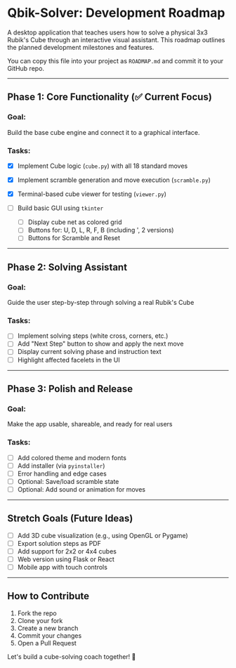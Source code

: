 # Qbik-Solver: Development Roadmap

A desktop application that teaches users how to solve a physical 3x3 Rubik's Cube through an interactive visual assistant. This roadmap outlines the planned development milestones and features.

You can copy this file into your project as `ROADMAP.md` and commit it to your GitHub repo.

---

## Phase 1: Core Functionality (✅ Current Focus)

### Goal:

Build the base cube engine and connect it to a graphical interface.

### Tasks:

* [x] Implement Cube logic (`cube.py`) with all 18 standard moves
* [x] Implement scramble generation and move execution (`scramble.py`)
* [x] Terminal-based cube viewer for testing (`viewer.py`)
* [ ] Build basic GUI using `tkinter`

  * [ ] Display cube net as colored grid
  * [ ] Buttons for: U, D, L, R, F, B (including ', 2 versions)
  * [ ] Buttons for Scramble and Reset

---

## Phase 2: Solving Assistant

### Goal:

Guide the user step-by-step through solving a real Rubik's Cube

### Tasks:

* [ ] Implement solving steps (white cross, corners, etc.)
* [ ] Add "Next Step" button to show and apply the next move
* [ ] Display current solving phase and instruction text
* [ ] Highlight affected facelets in the UI

---

## Phase 3: Polish and Release

### Goal:

Make the app usable, shareable, and ready for real users

### Tasks:

* [ ] Add colored theme and modern fonts
* [ ] Add installer (via `pyinstaller`)
* [ ] Error handling and edge cases
* [ ] Optional: Save/load scramble state
* [ ] Optional: Add sound or animation for moves

---

## Stretch Goals (Future Ideas)

* [ ] Add 3D cube visualization (e.g., using OpenGL or Pygame)
* [ ] Export solution steps as PDF
* [ ] Add support for 2x2 or 4x4 cubes
* [ ] Web version using Flask or React
* [ ] Mobile app with touch controls

---

## How to Contribute

1. Fork the repo
2. Clone your fork
3. Create a new branch
4. Commit your changes
5. Open a Pull Request

Let's build a cube-solving coach together! 🎉
